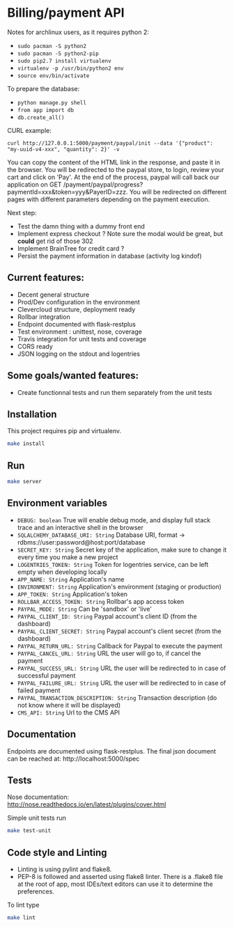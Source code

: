# Billing/payment API

Notes for archlinux users, as it requires python 2:

 * `sudo pacman -S python2`
 * `sudo pacman -S python2-pip`
 * `sudo pip2.7 install virtualenv`
 * `virtualenv -p /usr/bin/python2 env`
 * `source env/bin/activate`


To prepare the database:

 * `python manage.py shell`
 * `from app import db`
 * `db.create_all()`

CURL example:

`curl http://127.0.0.1:5000/payment/paypal/init --data '{"product": "my-uuid-v4-xxx", "quantity": 2}' -v`

You can copy the content of the HTML link in the response, and paste it in the browser. You will be redirected
to the paypal store, to login, review your cart and click on 'Pay'. At the end of the process, paypal
will call back our application on GET /payment/paypal/progress?paymentId=xxx&token=yyy&PayerID=zzz.
You will be redirected on different pages with different parameters depending on the payment execution.

Next step:

 * Test the damn thing with a dummy front end
 * Implement express checkout ? Note sure the modal would be great, but __could__ get rid of those 302
 * Implement BrainTree for credit card ?
 * Persist the payment information in database (activity log kindof)


## Current features:

 * Decent general structure
 * Prod/Dev configuration in the environment
 * Clevercloud structure, deployment ready
 * Rollbar integration
 * Endpoint documented with flask-restplus
 * Test environment : unittest, nose, coverage
 * Travis integration for unit tests and coverage
 * CORS ready
 * JSON logging on the stdout and logentries

## Some goals/wanted features:

 * Create functionnal tests and run them separately from the unit tests

## Installation

This project requires pip and virtualenv.
```bash
make install
```

## Run
```bash
make server
```

## Environment variables

 * `DEBUG: boolean` True will enable debug mode, and display full stack trace and an interactive shell in the browser
 * `SQLALCHEMY_DATABASE_URI: String` Database URI, format -> rdbms://user:password@host:port/database
 * `SECRET_KEY: String` Secret key of the application, make sure to change it every time you make a new project
 * `LOGENTRIES_TOKEN: String` Token for logentries service, can be left empty when developing locally
 * `APP_NAME: String` Application's name
 * `ENVIRONMENT: String` Application's environment (staging or production)
 * `APP_TOKEN: String` Application's token
 * `ROLLBAR_ACCESS_TOKEN: String` Rollbar's app access token
 * `PAYPAL_MODE: String` Can be 'sandbox' or 'live'
 * `PAYPAL_CLIENT_ID: String` Paypal account's client ID (from the dashboard)
 * `PAYPAL_CLIENT_SECRET: String` Paypal account's client secret (from the dashboard)
 * `PAYPAL_RETURN_URL: String` Callback for Paypal to execute the payment
 * `PAYPAL_CANCEL_URL: String` URL the user will go to, if cancel the payment
 * `PAYPAL_SUCCESS_URL: String` URL the user will be redirected to in case of successful payment
 * `PAYPAL_FAILURE_URL: String` URL the user will be redirected to in case of failed payment
 * `PAYPAL_TRANSACTION_DESCRIPTION: String` Transaction description (do not know where it will be displayed)
 * `CMS_API: String` Url to the CMS API

## Documentation

Endpoints are documented using flask-restplus.
The final json document can be reached at: http://localhost:5000/spec

## Tests

 Nose documentation: http://nose.readthedocs.io/en/latest/plugins/cover.html

 Simple unit tests run
```bash
make test-unit
```

## Code style and Linting

 * Linting is using pylint and flake8.
 * PEP-8 is followed and asserted using flake8 linter. There is a .flake8 file at the root of app, most IDEs/text editors can use it to determine the preferences.

 To lint type
```bash
make lint
```
